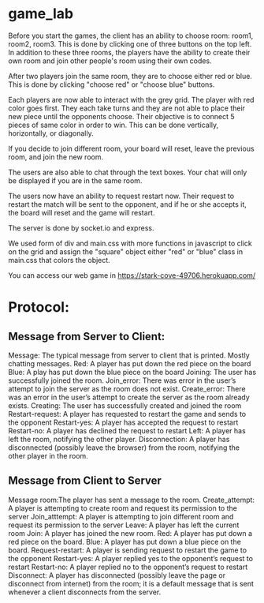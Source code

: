 # game_lab

Before you start the games, the client has an ability to choose room: room1, room2, room3. This is done by clicking one of three buttons on the top left. In addition to these three rooms, the players have the ability to create their own room and join other people's room using their own codes.

After two players join the same room, they are to choose either red or blue. This is done by clicking "choose red" or "choose blue" buttons.

Each players are now able to interact with the grey grid. The player with red color goes first. They each take turns and they are not able to place their new piece until the opponents choose. Their objective is to connect 5 pieces of same color in order to win. This can be done vertically, horizontally, or diagonally. 

If you decide to join different room, your board will reset, leave the previous room, and join the new room. 

The users are also able to chat through the text boxes. Your chat will only be displayed if you are in the same room.

The users now have an ability to request restart now. Their request to restart the match will be sent to the opponent, and if he or she accepts it, the board will reset and the game will restart. 

The server is done by socket.io and express.

We used form of div and main.css with more functions in javascript to click on the grid and assign the "square" object either "red" or "blue" class in main.css that colors the object.

You can access our web game in https://stark-cove-49706.herokuapp.com/

# Protocol:
## Message from Server to Client:
Message: The typical message from server to client that is printed. Mostly chatting messages.
Red: A player has put down the red piece on the board
Blue: A play has put down the blue piece on the board
Joining: The user has successfully joined the room.
Join_error: There was error in the user’s attempt to join the server as the room does not exist.
Create_error: There was an error in the user’s attempt to create the server as the room already exists.
Creating: The user has successfully created and joined the room
Restart-request: A player has requested to restart the game and sends to the opponent
Restart-yes: A player has accepted the request to restart
Restart-no: A player has declined the request to restart
Left: A player has left the room, notifying the other player.
Disconnection: A player has disconnected (possibly leave the browser) from the room, notifying the other player in the room.

## Message from Client to Server
Message room:The player has sent a message to the room.
Create_attempt: A player is attempting to create room and request its permission to the server
Join_atttempt: A player is attempting to join different room and request its permission to the server
Leave: A player has left the current room
Join: A player has joined the new room.
Red: A player has put down a red piece on the board.
Blue: A player has put down a blue piece on the board.
Request-restart: A player is sending request to restart the game to the opponent
Restart-yes: A player replied yes to the opponent’s request to restart
Restart-no: A player replied no to the opponent’s request to restart
Disconnect: A player has disconnected (possibly leave the page or disconnect from internet) from the room; it is a default message that is sent whenever a client disconnects from the server. 

